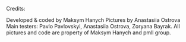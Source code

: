Credits:

Developed & coded by Maksym Hanych 
Pictures by Anastasiia Ostrova 
Main testers: Pavlo Pavlovskyi, Anastasiia Ostrova, Zoryana Bayrak.
All pictures and code are property of Maksym Hanych and pmll group.


